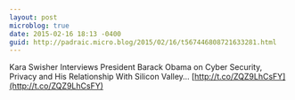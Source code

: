 ```yaml
---
layout: post
microblog: true
date: 2015-02-16 18:13 -0400
guid: http://padraic.micro.blog/2015/02/16/t567446808721633281.html
---
```

Kara Swisher Interviews President Barack Obama on Cyber Security, Privacy and His Relationship With Silicon Valley… [http://t.co/ZQZ9LhCsFY](http://t.co/ZQZ9LhCsFY)
